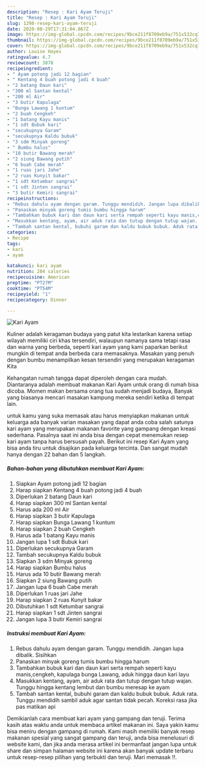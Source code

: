 ```yaml
---
description: "Resep : Kari Ayam Teruji"
title: "Resep : Kari Ayam Teruji"
slug: 1298-resep-kari-ayam-teruji
date: 2020-08-29T17:31:04.867Z
image: https://img-global.cpcdn.com/recipes/9bce211f8709eb9a/751x532cq70/kari-ayam-foto-resep-utama.jpg
thumbnail: https://img-global.cpcdn.com/recipes/9bce211f8709eb9a/751x532cq70/kari-ayam-foto-resep-utama.jpg
cover: https://img-global.cpcdn.com/recipes/9bce211f8709eb9a/751x532cq70/kari-ayam-foto-resep-utama.jpg
author: Louise Hayes
ratingvalue: 4.7
reviewcount: 3878
recipeingredient:
- " Ayam potong jadi 12 bagian"
- " Kentang 4 buah potong jadi 4 buah"
- "2 batang Daun kari"
- "300 ml Santan kental"
- "200 ml Air"
- "3 butir Kapulaga"
- "Bunga Lawang 1 kuntum"
- "2 buah Cengkeh"
- "1 batang Kayu manis"
- "1 sdt Bubuk kari"
- "secukupnya Garam"
- "secukupnya Kaldu bubuk"
- "3 sdm Minyak goreng"
- " Bumbu halus"
- "10 butir Bawang merah"
- "2 siung Bawang putih"
- "6 buah Cabe merah"
- "1 ruas jari Jahe"
- "2 ruas Kunyit bakar"
- "1 sdt Ketumbar sangrai"
- "1 sdt Jinten sangrai"
- "3 butir Kemiri sangrai"
recipeinstructions:
- "Rebus dahulu ayam dengan garam. Tunggu mendidih. Jangan lupa dibalik. Sisihkan"
- "Panaskan minyak goreng tumis bumbu hingga harum"
- "Tambahkan bubuk kari dan daun kari serta rempah seperti kayu manis,cengkeh, kapulaga bunga Lawang, aduk hingga daun kari layu"
- "Masukkan kentang, ayam, air aduk rata dan tutup dengan tutup wajan. Tunggu hingga kentang lembut dan bumbu meresap ke ayam"
- "Tambah santan kental, bubuhi garam dan kaldu bubuk bubuk. Aduk rata. Tunggu mendidih sambil aduk agar santan tidak pecah. Koreksi rasa jika pas matikan api"
categories:
- Recipe
tags:
- kari
- ayam

katakunci: kari ayam 
nutrition: 284 calories
recipecuisine: American
preptime: "PT27M"
cooktime: "PT54M"
recipeyield: "1"
recipecategory: Dinner

---
```



![Kari Ayam](https://img-global.cpcdn.com/recipes/9bce211f8709eb9a/751x532cq70/kari-ayam-foto-resep-utama.jpg)

Kuliner adalah keragaman budaya yang patut kita lestarikan karena setiap wilayah memiliki ciri khas tersendiri, walaupun namanya sama tetapi rasa dan warna yang berbeda, seperti kari ayam yang kami paparkan berikut mungkin di tempat anda berbeda cara memasaknya. Masakan yang penuh dengan bumbu menampilkan kesan tersendiri yang merupakan keragaman Kita

Kehangatan rumah tangga dapat diperoleh dengan cara mudah. Diantaranya adalah membuat makanan Kari Ayam untuk orang di rumah bisa dicoba. Momen makan bersama orang tua sudah menjadi budaya, Banyak yang biasanya mencari masakan kampung mereka sendiri ketika di tempat lain.



untuk kamu yang suka memasak atau harus menyiapkan makanan untuk keluarga ada banyak varian masakan yang dapat anda coba salah satunya kari ayam yang merupakan makanan favorite yang gampang dengan kreasi sederhana. Pasalnya saat ini anda bisa dengan cepat menemukan resep kari ayam tanpa harus bersusah payah.
Berikut ini resep Kari Ayam yang bisa anda tiru untuk disajikan pada keluarga tercinta. Dan sangat mudah hanya dengan 22 bahan dan 5 langkah.


<!--inarticleads1-->

##### Bahan-bahan yang dibutuhkan membuat Kari Ayam:

1. Siapkan  Ayam potong jadi 12 bagian
1. Harap siapkan  Kentang 4 buah potong jadi 4 buah
1. Diperlukan 2 batang Daun kari
1. Harap siapkan 300 ml Santan kental
1. Harus ada 200 ml Air
1. Harap siapkan 3 butir Kapulaga
1. Harap siapkan Bunga Lawang 1 kuntum
1. Harap siapkan 2 buah Cengkeh
1. Harus ada 1 batang Kayu manis
1. Jangan lupa 1 sdt Bubuk kari
1. Diperlukan secukupnya Garam
1. Tambah secukupnya Kaldu bubuk
1. Siapkan 3 sdm Minyak goreng
1. Harap siapkan  Bumbu halus
1. Harus ada 10 butir Bawang merah
1. Siapkan 2 siung Bawang putih
1. Jangan lupa 6 buah Cabe merah
1. Diperlukan 1 ruas jari Jahe
1. Harap siapkan 2 ruas Kunyit bakar
1. Dibutuhkan 1 sdt Ketumbar sangrai
1. Harap siapkan 1 sdt Jinten sangrai
1. Jangan lupa 3 butir Kemiri sangrai




<!--inarticleads2-->

##### Instruksi membuat  Kari Ayam:

1. Rebus dahulu ayam dengan garam. Tunggu mendidih. Jangan lupa dibalik. Sisihkan
1. Panaskan minyak goreng tumis bumbu hingga harum
1. Tambahkan bubuk kari dan daun kari serta rempah seperti kayu manis,cengkeh, kapulaga bunga Lawang, aduk hingga daun kari layu
1. Masukkan kentang, ayam, air aduk rata dan tutup dengan tutup wajan. Tunggu hingga kentang lembut dan bumbu meresap ke ayam
1. Tambah santan kental, bubuhi garam dan kaldu bubuk bubuk. Aduk rata. Tunggu mendidih sambil aduk agar santan tidak pecah. Koreksi rasa jika pas matikan api




Demikianlah cara membuat kari ayam yang gampang dan teruji. Terima kasih atas waktu anda untuk membaca artikel makanan ini. Saya yakin kamu bisa meniru dengan gampang di rumah. Kami masih memiliki banyak resep makanan spesial yang sangat gampang dan teruji, anda bisa menelusuri di website kami, dan jika anda merasa artikel ini bermanfaat jangan lupa untuk share dan simpan halaman website ini karena akan banyak update terbaru untuk resep-resep pilihan yang terbukti dan teruji. Mari memasak !!. 
